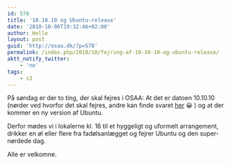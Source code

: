 ```yaml
---
id: 578
title: '10.10.10 og Ubuntu-release'
date: '2010-10-06T19:32:46+02:00'
author: Helle
layout: post
guid: 'http://osaa.dk/?p=578'
permalink: /index.php/2010/10/fejring-af-10-10-10-og-ubuntu-release/
aktt_notify_twitter:
    - 'no'
tags:
    - s3
---
```


På søndag er der to ting, der skal fejres i OSAA: At det er datoen 10.10.10 (nørder ved hvorfor det skal fejres, andre kan finde svaret [her](https://secure.wikimedia.org/wikipedia/en/wiki/101010) 😀 ) og at der kommer en ny version af Ubuntu.

Derfor mødes vi i lokalerne kl. 16 til et hyggeligt og uformelt arrangement, drikker en øl eller flere fra fadølsanlægget og fejrer Ubuntu og den super-nørdede dag.

Alle er velkomne.